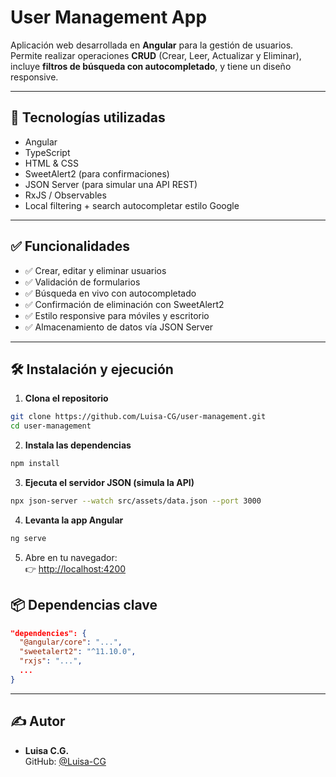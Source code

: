 # User Management App

Aplicación web desarrollada en **Angular** para la gestión de usuarios. Permite realizar operaciones **CRUD** (Crear, Leer, Actualizar y Eliminar), incluye **filtros de búsqueda con autocompletado**, y tiene un diseño responsive.

---

## 🚀 Tecnologías utilizadas

- Angular
- TypeScript
- HTML & CSS
- SweetAlert2 (para confirmaciones)
- JSON Server (para simular una API REST)
- RxJS / Observables
- Local filtering + search autocompletar estilo Google

---

## ✅ Funcionalidades

- ✅ Crear, editar y eliminar usuarios
- ✅ Validación de formularios
- ✅ Búsqueda en vivo con autocompletado
- ✅ Confirmación de eliminación con SweetAlert2
- ✅ Estilo responsive para móviles y escritorio
- ✅ Almacenamiento de datos vía JSON Server

---

## 🛠️ Instalación y ejecución

1. **Clona el repositorio**

```bash
git clone https://github.com/Luisa-CG/user-management.git
cd user-management
```

2. **Instala las dependencias**

```bash
npm install
```

3. **Ejecuta el servidor JSON (simula la API)**

```bash
npx json-server --watch src/assets/data.json --port 3000
```

4. **Levanta la app Angular**

```bash
ng serve
```

5. Abre en tu navegador:  
   👉 [http://localhost:4200](http://localhost:4200)

## 📦 Dependencias clave

```json
"dependencies": {
  "@angular/core": "...",
  "sweetalert2": "^11.10.0",
  "rxjs": "...",
  ...
}
```

---

## ✍️ Autor

- **Luisa C.G.**  
GitHub: [@Luisa-CG](https://github.com/Luisa-CG)

